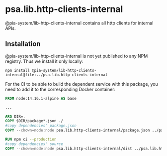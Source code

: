 # psa.lib.http-clients-internal

@pia-system/lib-http-clients-internal contains all http clients for internal APIs.

## Installation

@pia-system/lib-http-clients-internal is not yet published to any NPM registry. Thus we install it only locally:

```shell
npm install @pia-system/lib-http-clients-internal@file:../psa.lib.http-clients-internal
```

For the CI to be able to build the dependent service with this package, you need to add it to the corresponding Docker container:

```Dockerfile
FROM node:14.16.1-alpine AS base

...

ARG DIR=.
COPY $DIR/package*.json ./
#copy dependencies' package.json
COPY --chown=node:node psa.lib.http-clients-internal/package.json ../psa.lib.http-clients-internal/

RUN npm ci --production
#copy dependencies' source
COPY --chown=node:node psa.lib.http-clients-internal/dist ../psa.lib.http-clients-internal/dist
```
